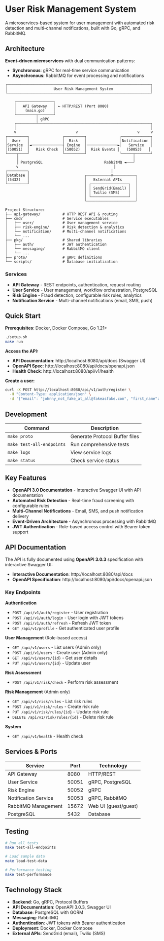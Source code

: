 # User Risk Management System

A microservices-based system for user management with automated risk detection and multi-channel notifications, built with Go, gRPC, and RabbitMQ.

## Architecture

**Event-driven microservices** with dual communication patterns:
- **Synchronous**: gRPC for real-time service communication
- **Asynchronous**: RabbitMQ for event processing and notifications

```
┌─────────────────────────────────────────────────────────────────┐
│                     User Risk Management System                 │
└─────────────────────────────────────────────────────────────────┘

    ┌─────────────────┐
    │   API Gateway   │ ← HTTP/REST (Port 8080)
    │    (main.go)    │
    └─────────┬───────┘
              │ gRPC
    ┌─────────┴───────────────────────────────────────────────────┐
    │                                                             │
    v                           v                           v     v
┌─────────┐               ┌─────────┐               ┌─────────────┐
│  User   │               │  Risk   │               │Notification │
│Service  │◄──────────────┤ Engine  │──────────────►│   Service   │
│(50051)  │   Risk Check  │(50052)  │  Risk Events │   (50053)   │
└────┬────┘               └─────────┘               └─────┬───────┘
     │                                                    │
     │ PostgreSQL                            RabbitMQ ◄───┘
     v                                           │
┌─────────┐                                     │
│Database │                         ┌───────────v──────────┐
│(5432)   │                         │   External APIs      │
└─────────┘                         │ ┌─────────────────┐  │
                                    │ │ SendGrid(Email) │  │
                                    │ │ Twilio (SMS)    │  │
                                    │ └─────────────────┘  │
                                    └──────────────────────┘

Project Structure:
├── api-gateway/          # HTTP REST API & routing
├── cmd/                  # Service executables
│   ├── user/             # User management service
│   ├── risk-engine/      # Risk detection & analytics
│   └── notification/     # Multi-channel notifications
│   └── ...
├── pkg/                  # Shared libraries
│   ├── auth/             # JWT authentication
│   └── messaging/        # RabbitMQ client
│   └── ...
├── proto/                # gRPC definitions
└── scripts/              # Database initialization
```

### Services
- **API Gateway** - REST endpoints, authentication, request routing
- **User Service** - User management, workflow orchestration, PostgreSQL
- **Risk Engine** - Fraud detection, configurable risk rules, analytics
- **Notification Service** - Multi-channel notifications (email, SMS, push)

## Quick Start

**Prerequisites**: Docker, Docker Compose, Go 1.21+

```bash
./setup.sh
make run
```

**Access the API:**
- **API Documentation**: http://localhost:8080/api/docs (Swagger UI)
- **OpenAPI Spec**: http://localhost:8080/api/docs/openapi.json
- **Health Check**: http://localhost:8080/api/v1/health

**Create a user:**
```bash
curl -X POST http://localhost:8080/api/v1/auth/register \
  -H "Content-Type: application/json" \
  -d '{"email": "johnny_not_fake_at_all@fakeasfake.com", "first_name": "Johnny", "last_name": "Fake", "password": "HereIsMyFakePassword"}'
```

## Development

| Command | Description |
|---------|-------------|
| `make proto` | Generate Protocol Buffer files |
| `make test-all-endpoints` | Run comprehensive tests |
| `make logs` | View service logs |
| `make status` | Check service status |

## Key Features

- **OpenAPI 3.0 Documentation** - Interactive Swagger UI with API documentation
- **Automated Risk Detection** - Real-time fraud screening with configurable rules
- **Multi-Channel Notifications** - Email, SMS, and push notification delivery
- **Event-Driven Architecture** - Asynchronous processing with RabbitMQ
- **JWT Authentication** - Role-based access control with Bearer token support

## API Documentation

The API is fully documented using **OpenAPI 3.0.3** specification with interactive Swagger UI:

- **Interactive Documentation**: http://localhost:8080/api/docs
- **OpenAPI Specification**: http://localhost:8080/api/docs/openapi.json

### Key Endpoints

**Authentication**
- `POST /api/v1/auth/register` - User registration
- `POST /api/v1/auth/login` - User login with JWT tokens
- `POST /api/v1/auth/refresh` - Refresh JWT token
- `GET /api/v1/profile` - Get authenticated user profile

**User Management** (Role-based access)
- `GET /api/v1/users` - List users (Admin only)
- `POST /api/v1/users` - Create user (Admin only)
- `GET /api/v1/users/{id}` - Get user details
- `PUT /api/v1/users/{id}` - Update user

**Risk Assessment**
- `POST /api/v1/risk/check` - Perform risk assessment

**Risk Management** (Admin only)
- `GET /api/v1/risk/rules` - List risk rules
- `POST /api/v1/risk/rules` - Create risk rule
- `PUT /api/v1/risk/rules/{id}` - Update risk rule
- `DELETE /api/v1/risk/rules/{id}` - Delete risk rule

**System**
- `GET /api/v1/health` - Health check

## Services & Ports

| Service | Port | Technology |
|---------|------|------------|
| API Gateway | 8080 | HTTP/REST |
| User Service | 50051 | gRPC, PostgreSQL |
| Risk Engine | 50052 | gRPC |
| Notification Service | 50053 | gRPC, RabbitMQ |
| RabbitMQ Management | 15672 | Web UI (guest/guest) |
| PostgreSQL | 5432 | Database |

## Testing

```bash
# Run all tests
make test-all-endpoints

# Load sample data
make load-test-data

# Performance testing
make test-performance
```

## Technology Stack

- **Backend**: Go, gRPC, Protocol Buffers
- **API Documentation**: OpenAPI 3.0.3, Swagger UI
- **Database**: PostgreSQL with GORM
- **Messaging**: RabbitMQ
- **Authentication**: JWT tokens with Bearer authentication
- **Deployment**: Docker, Docker Compose
- **External APIs**: SendGrid (email), Twilio (SMS)
